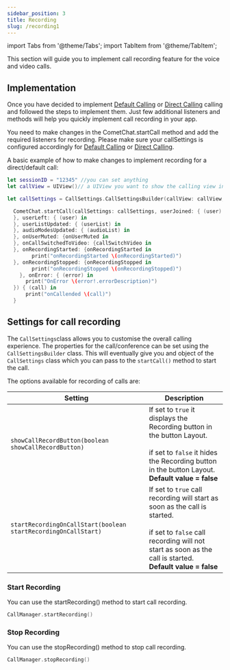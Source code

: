 ```yaml
---
sidebar_position: 3
title: Recording
slug: /recording1
---
```

import Tabs from '@theme/Tabs';
import TabItem from '@theme/TabItem';

This section will guide you to implement call recording feature for the voice and video calls.

## Implementation

Once you have decided to implement [Default Calling](./default-calling1) or [Direct Calling](./direct-calling1) calling and followed the steps to implement them. Just few additional listeners and methods will help you quickly implement call recording in your app.

You need to make changes in the CometChat.startCall method and add the required listeners for recording. Please make sure your callSettings is configured accordingly for [Default Calling](./default-calling1) or [Direct Calling](./direct-calling1).

A basic example of how to make changes to implement recording for a direct/default call:



<Tabs>
<TabItem value="Swift" label="Swift">

```swift
let sessionID = "12345" //you can set anything
let callView = UIView()// a UIView you want to show the calling view in

let callSettings = CallSettings.CallSettingsBuilder(callView: callView, sessionId:sessionID).setAudioOnlyCall(audioOnly: true).enableDefaultLayout(defaultLayout: true).build()

  CometChat.startCall(callSettings: callSettings, userJoined: { (user) in
  }, userLeft: { (user) in
  }, userListUpdated: { (userList) in
  }, audioModesUpdated: { (audioList) in             
  }, onUserMuted: {onUserMuted in 
  }, onCallSwitchedToVideo: {callSwitchVideo in
  }, onRecordingStarted: {onRecordingStarted in 
  		print("onRecordingStarted \(onRecordingStarted)")  
  }, onRecordingStopped: {onRecordingStopped in 
  		print("onRecordingStopped \(onRecordingStopped)")  
	}, onError: { (error) in
      print("OnError \(error!.errorDescription)")
  }) { (call) in
      print("onCallended \(call)")
  }
```
</TabItem>
</Tabs>


## Settings for call recording

The `CallSettings`class allows you to customise the overall calling experience. The properties for the call/conference can be set using the `CallSettingsBuilder` class. This will eventually give you and object of the `CallSettings` class which you can pass to the `startCall()` method to start the call.

The options available for recording of calls are:

| Setting | Description | 
| ---- | ---- | 
| `showCallRecordButton(boolean showCallRecordButton)` | If set to `true` it displays the Recording button in the button Layout.<br /><br />if set to `false` it hides the Recording button in the button Layout.<br />**Default value = false** | 
| `startRecordingOnCallStart(boolean startRecordingOnCallStart)` | If set to `true` call recording will start as soon as the call is started.<br /><br />if set to `false` call recording will not start as soon as the call is started.<br />**Default value = false** | 


### Start Recording

You can use the startRecording() method to start call recording.

<Tabs>
<TabItem value="Swift" label="Swift">

```swift
CallManager.startRecording()
```
</TabItem>
</Tabs>


### Stop Recording

You can use the stopRecording() method to stop call recording.

<Tabs>
<TabItem value="Swift" label="Swift">

```swift
CallManager.stopRecording()
```
</TabItem>
</Tabs>
